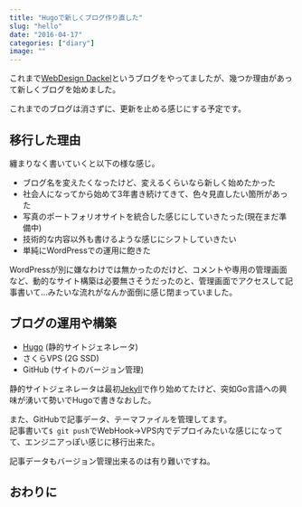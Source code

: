 ```yaml
---
title: "Hugoで新しくブログ作り直した"
slug: "hello"
date: "2016-04-17"
categories: ["diary"]
image: ""
---
```


これまで[WebDesign Dackel](http://webdesign-dackel.com/)というブログをやってましたが、幾つか理由があって新しくブログを始めました。

これまでのブログは消さずに、更新を止める感じにする予定です。


## 移行した理由

纏まりなく書いていくと以下の様な感じ。

* ブログ名を変えたくなったけど、変えるくらいなら新しく始めたかった
* 社会人になってから始めて3年書き続けてきて、色々見直したい箇所があった
* 写真のポートフォリオサイトを統合した感じにしていきたった(現在まだ準備中)
* 技術的な内容以外も書けるような感じにシフトしていきたい
* 単純にWordPressでの運用に飽きた

WordPressが別に嫌なわけでは無かったのだけど、コメントや専用の管理画面など、動的なサイト構築は必要無さそうだったのと、管理画面でアクセスして記事書いて...みたいな流れがなんか面倒に感じ閉まっていました。


## ブログの運用や構築

* [Hugo](https://gohugo.io/) (静的サイトジェネレータ)
* さくらVPS (2G SSD)
* GitHub (サイトのバージョン管理)

静的サイトジェネレータは最初[Jekyll](https://jekyllrb.com/)で作り始めてたけど、突如Go言語への興味が湧いて勢いでHugoで書きなおした。

また、GitHubで記事データ、テーマファイルを管理してます。  
記事書いて`$ git push`でWebHook->VPS内でデプロイみたいな感じになってて、エンジニアっぽい感じに移行出来た。

記事データもバージョン管理出来るのは有り難いですね。


## おわりに


